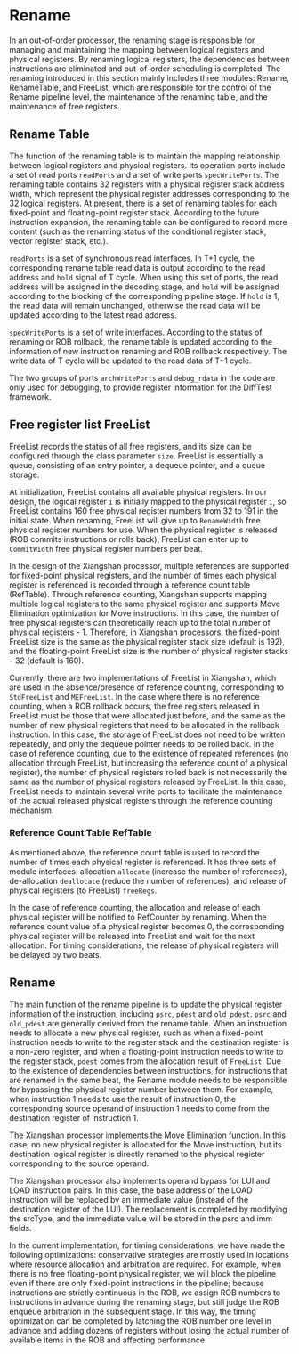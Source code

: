 # Rename

In an out-of-order processor, the renaming stage is responsible for managing and maintaining the mapping between logical registers and physical registers. By renaming logical registers, the dependencies between instructions are eliminated and out-of-order scheduling is completed. The renaming introduced in this section mainly includes three modules: Rename, RenameTable, and FreeList, which are responsible for the control of the Rename pipeline level, the maintenance of the renaming table, and the maintenance of free registers.

## Rename Table

The function of the renaming table is to maintain the mapping relationship between logical registers and physical registers. Its operation ports include a set of read ports `readPorts` and a set of write ports `specWritePorts`. The renaming table contains 32 registers with a physical register stack address width, which represent the physical register addresses corresponding to the 32 logical registers. At present, there is a set of renaming tables for each fixed-point and floating-point register stack. According to the future instruction expansion, the renaming table can be configured to record more content (such as the renaming status of the conditional register stack, vector register stack, etc.).

`readPorts` is a set of synchronous read interfaces. In T+1 cycle, the corresponding rename table read data is output according to the read address and `hold` signal of T cycle. When using this set of ports, the read address will be assigned in the decoding stage, and `hold` will be assigned according to the blocking of the corresponding pipeline stage. If `hold` is 1, the read data will remain unchanged, otherwise the read data will be updated according to the latest read address.

`specWritePorts` is a set of write interfaces. According to the status of renaming or ROB rollback, the rename table is updated according to the information of new instruction renaming and ROB rollback respectively. The write data of T cycle will be updated to the read data of T+1 cycle.

The two groups of ports `archWritePorts` and `debug_rdata` in the code are only used for debugging, to provide register information for the DiffTest framework.

## Free register list FreeList

FreeList records the status of all free registers, and its size can be configured through the class parameter `size`. FreeList is essentially a queue, consisting of an entry pointer, a dequeue pointer, and a queue storage.

At initialization, FreeList contains all available physical registers. In our design, the logical register `i` is initially mapped to the physical register `i`, so FreeList contains 160 free physical register numbers from 32 to 191 in the initial state. When renaming, FreeList will give up to `RenameWidth` free physical register numbers for use. When the physical register is released (ROB commits instructions or rolls back), FreeList can enter up to `CommitWidth` free physical register numbers per beat.

In the design of the Xiangshan processor, multiple references are supported for fixed-point physical registers, and the number of times each physical register is referenced is recorded through a reference count table (RefTable). Through reference counting, Xiangshan supports mapping multiple logical registers to the same physical register and supports Move Elimination optimization for Move instructions. In this case, the number of free physical registers can theoretically reach up to the total number of physical registers - 1. Therefore, in Xiangshan processors, the fixed-point FreeList size is the same as the physical register stack size (default is 192), and the floating-point FreeList size is the number of physical register stacks - 32 (default is 160).

Currently, there are two implementations of FreeList in Xiangshan, which are used in the absence/presence of reference counting, corresponding to `StdFreeList` and `MEFreeList`. In the case where there is no reference counting, when a ROB rollback occurs, the free registers released in FreeList must be those that were allocated just before, and the same as the number of new physical registers that need to be allocated in the rollback instruction. In this case, the storage of FreeList does not need to be written repeatedly, and only the dequeue pointer needs to be rolled back. In the case of reference counting, due to the existence of repeated references (no allocation through FreeList, but increasing the reference count of a physical register), the number of physical registers rolled back is not necessarily the same as the number of physical registers released by FreeList. In this case, FreeList needs to maintain several write ports to facilitate the maintenance of the actual released physical registers through the reference counting mechanism.

### Reference Count Table RefTable

As mentioned above, the reference count table is used to record the number of times each physical register is referenced. It has three sets of module interfaces: allocation `allocate` (increase the number of references), de-allocation `deallocate` (reduce the number of references), and release of physical registers (to FreeList) `freeRegs`.

In the case of reference counting, the allocation and release of each physical register will be notified to RefCounter by renaming. When the reference count value of a physical register becomes 0, the corresponding physical register will be released into FreeList and wait for the next allocation. For timing considerations, the release of physical registers will be delayed by two beats.

## Rename

The main function of the rename pipeline is to update the physical register information of the instruction, including `psrc`, `pdest` and `old_pdest`. `psrc` and `old_pdest` are generally derived from the rename table. When an instruction needs to allocate a new physical register, such as when a fixed-point instruction needs to write to the register stack and the destination register is a non-zero register, and when a floating-point instruction needs to write to the register stack, `pdest` comes from the allocation result of `FreeList`. Due to the existence of dependencies between instructions, for instructions that are renamed in the same beat, the Rename module needs to be responsible for bypassing the physical register number between them. For example, when instruction 1 needs to use the result of instruction 0, the corresponding source operand of instruction 1 needs to come from the destination register of instruction 1.

The Xiangshan processor implements the Move Elimination function. In this case, no new physical register is allocated for the Move instruction, but its destination logical register is directly renamed to the physical register corresponding to the source operand.

The Xiangshan processor also implements operand bypass for LUI and LOAD instruction pairs. In this case, the base address of the LOAD instruction will be replaced by an immediate value (instead of the destination register of the LUI). The replacement is completed by modifying the srcType, and the immediate value will be stored in the psrc and imm fields.

In the current implementation, for timing considerations, we have made the following optimizations: conservative strategies are mostly used in locations where resource allocation and arbitration are required. For example, when there is no free floating-point physical register, we will block the pipeline even if there are only fixed-point instructions in the pipeline; because instructions are strictly continuous in the ROB, we assign ROB numbers to instructions in advance during the renaming stage, but still judge the ROB enqueue arbitration in the subsequent stage. In this way, the timing optimization can be completed by latching the ROB number one level in advance and adding dozens of registers without losing the actual number of available items in the ROB and affecting performance.
